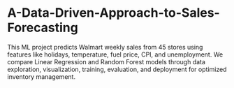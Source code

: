 # A-Data-Driven-Approach-to-Sales-Forecasting
This ML project predicts Walmart weekly sales from 45 stores using features like holidays, temperature, fuel price, CPI, and unemployment. We compare Linear Regression and Random Forest models through data exploration, visualization, training, evaluation, and deployment for optimized inventory management.
